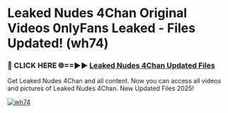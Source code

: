 # Leaked Nudes 4Chan Original Videos 0nlyFans Leaked - Files Updated! (wh74)

<h3>🔴 CLICK HERE 🌐==►► <a href="https://tinyurl.com/yrmya6cz" rel="nofollow">Leaked Nudes 4Chan Updated Files</a></h3>

Get Leaked Nudes 4Chan and all content. Now you can access all videos and pictures of Leaked Nudes 4Chan. New Updated Files 2025!

[![wh74](https://i.imgur.com/FMdXYCs.gif)](https://tinyurl.com/yrmya6cz)
